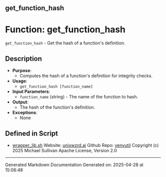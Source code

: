 ## get_function_hash
# Function: get_function_hash
`get_function_hash` - Get the hash of a function's definition.
## Description
- **Purpose**:
  - Computes the hash of a function's definition for integrity checks.
- **Usage**:
  - `get_function_hash [function_name]`
- **Input Parameters**:
  - `function_name` (string) - The name of the function to hash.
- **Output**:
  - The hash of the function's definition.
- **Exceptions**:
  - None

## Defined in Script

* [wrapper_lib.sh](../wrapper_lib_sh.md)
Website: [unixwzrd.ai](https://unixwzrd.ai)
Github Repo: [venvutil](https://github.com/unixwzrd/venvutil)
Copyright (c) 2025 Michael Sullivan
Apache License, Version 2.0

---

Generated Markdown Documentation
Generated on: 2025-04-28 at 15:08:48
